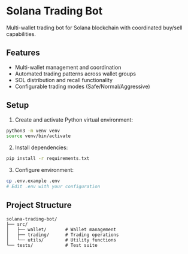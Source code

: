 # Solana Trading Bot

Multi-wallet trading bot for Solana blockchain with coordinated buy/sell capabilities.

## Features
- Multi-wallet management and coordination
- Automated trading patterns across wallet groups
- SOL distribution and recall functionality
- Configurable trading modes (Safe/Normal/Aggressive)

## Setup
1. Create and activate Python virtual environment:
```bash
python3 -m venv venv
source venv/bin/activate
```

2. Install dependencies:
```bash
pip install -r requirements.txt
```

3. Configure environment:
```bash
cp .env.example .env
# Edit .env with your configuration
```

## Project Structure
```
solana-trading-bot/
├── src/
│   ├── wallet/       # Wallet management
│   ├── trading/      # Trading operations
│   └── utils/        # Utility functions
└── tests/            # Test suite
```
